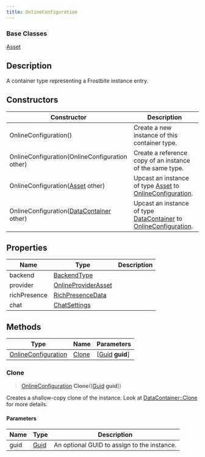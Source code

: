 ```yaml
---
title: OnlineConfiguration
---
```

### Base Classes

[Asset](/vext/ref/fb/asset/)

## Description

A container type representing a Frostbite instance entry.

## Constructors

| Constructor                                                                    | Description                                                                                                                   |
| ------------------------------------------------------------------------------ | ----------------------------------------------------------------------------------------------------------------------------- |
| OnlineConfiguration()                                                          | Create a new instance of this container type.                                                                                 |
| OnlineConfiguration(OnlineConfiguration other)                                 | Create a reference copy of an instance of the same type.                                                                      |
| OnlineConfiguration([Asset](/vext/ref/fb/asset/) other)                                      | Upcast an instance of type [Asset](/vext/ref/fb/asset/) to [OnlineConfiguration](/vext/ref/fb/onlineconfiguration/).                                      |
| OnlineConfiguration([DataContainer](/vext/ref/shared/class/datacontainer) other) | Upcast an instance of type [DataContainer](/vext/ref/shared/class/datacontainer) to [OnlineConfiguration](/vext/ref/fb/onlineconfiguration/). |

## Properties

| Name         | Type                                       | Description |
| ------------ | ------------------------------------------ | ----------- |
| backend      | [BackendType](/vext/ref/fb/backendtype/)                 |             |
| provider     | [OnlineProviderAsset](/vext/ref/fb/onlineproviderasset/) |             |
| richPresence | [RichPresenceData](/vext/ref/fb/richpresencedata/)       |             |
| chat         | [ChatSettings](/vext/ref/fb/chatsettings/)               |             |

## Methods

| Type                                       | Name            | Parameters                                     |
| ------------------------------------------ | --------------- | ---------------------------------------------- |
| [OnlineConfiguration](/vext/ref/fb/onlineconfiguration/) | [Clone](#clone) | \[[Guid](/vext/ref/shared/class/guid) **guid**\] |

### Clone

> [OnlineConfiguration](/vext/ref/fb/onlineconfiguration/) **Clone**(\[[Guid](/vext/ref/shared/class/guid) **guid**\])

Creates a shallow-copy clone of the instance. Look at [DataContainer::Clone](/vext/ref/shared/class/datacontainer#clone) for more details.

#### Parameters

| Name | Type         | Description                                 |
| ---- | ------------ | ------------------------------------------- |
| guid | [Guid](/vext/ref/shared/class/guid/) | An optional GUID to assign to the instance. |
